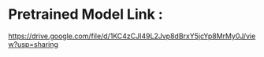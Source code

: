 # Pretrained Model Link : 
https://drive.google.com/file/d/1KC4zCJI49L2Jvp8dBrxY5jcYp8MrMy0J/view?usp=sharing
